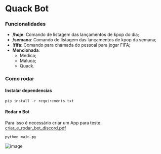 # Quack Bot

### Funcionalidades
- **/hoje**: Comando de listagem das lançamentos de kpop do dia;
- **/semana**: Comando de listagem das lançamentos de kpop da semana;
- **!fifa**: Comando para chamada do pessoal para jogar FIFA;
- **Mencionada**:
   - Medica;
   - Maluca;
   - Quack. 

### Como rodar

#### Instalar dependencias
```
pip install -r requirements.txt
```

#### Rodar o Bot
Para isso é necessário criar um App para teste:
[criar_e_rodar_bot_discord.pdf](https://github.com/user-attachments/files/17167829/criar_e_rodar_bot_discord.pdf)

```
python main.py
```
![image](https://github.com/user-attachments/assets/fbcfd87c-039b-4a59-ac6b-ad354fcaf987)
